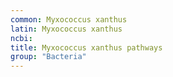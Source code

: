 ```yaml
---
common: Myxococcus xanthus
latin: Myxococcus xanthus
ncbi: 
title: Myxococcus xanthus pathways
group: "Bacteria"
---
```

